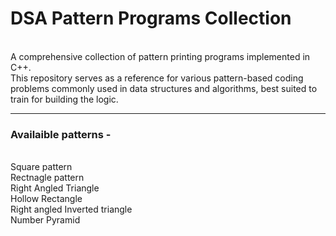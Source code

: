 <h1>DSA Pattern Programs Collection</h1> <br> A comprehensive collection of pattern printing programs implemented in C++. <br> This repository serves as a reference for various pattern-based coding problems commonly used in data structures and algorithms, best suited to train for building the logic.
<br> <hr> <h3>Availaible patterns - </h3> <br>
Square pattern <br> Rectnagle pattern <br> Right Angled Triangle <br> Hollow Rectangle <br> Right angled Inverted triangle <br> Number Pyramid

